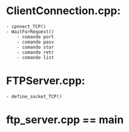 # ClientConnection.cpp:
    - cpnnect_TCP()
    - WaitForRequest()
        - comando port
        - comando pasv
        - comando stor
        - comando retr
        - comando list

# FTPServer.cpp:
    - define_socket_TCP()

# ftp_server.cpp == main